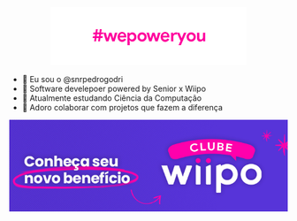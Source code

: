 <div>
  <p align="center">
    <img src="./$4z3hacz3jcm.gif" alt="GIF">
  </p>
</div>

- 👋 Eu sou o @snrpedrogodri
- 👀 Software develepoer powered by Senior x Wiipo
- 🌱 Atualmente estudando Ciência da Computação
- 💞️ Adoro colaborar com projetos que fazem a diferença 

<div>
  <p align="center">
    <img src="head-email-clube-onboarding-2.jpg" alt="Demonstração">
  </p>
</div>
